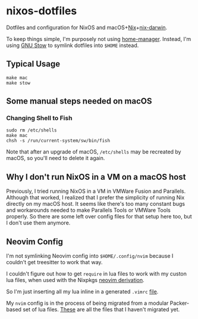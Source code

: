 # nixos-dotfiles

Dotfiles and configuration for NixOS and
macOS+[Nix](https://nixos.org/manual/nix/stable/installation/multi-user.html)+[nix-darwin](https://github.com/LnL7/nix-darwin).

To keep things simple, I'm purposely not using
[home-manager](https://github.com/nix-community/home-manager). Instead, I'm using [GNU
Stow](https://github.com/aspiers/stow) to symlink dotfiles into `$HOME` instead.

## Typical Usage

```
make mac
make stow
```

## Some manual steps needed on macOS

### Changing Shell to Fish

```
sudo rm /etc/shells
make mac
chsh -s /run/current-system/sw/bin/fish
```

Note that after an upgrade of macOS, `/etc/shells` may be recreated by macOS, so you'll need to delete it again.

## Why I don't run NixOS in a VM on a macOS host

Previously, I tried running NixOS in a VM in VMWare Fusion and Parallels. Although
that worked, I realized that I prefer the simplicity of running Nix directly on
my macOS host. It seems like there's too many constant bugs and workarounds needed
to make Parallels Tools or VMWare Tools properly. So there are some left over
config files for that setup here too, but I don't use them anymore.

## Neovim Config

I'm not symlinking Neovim config into `$HOME/.config/nvim` because I couldn't
get treesitter to work that way.

I couldn't figure out how to get `require` in lua files to work with my custon
lua files, when used with the Nixpkgs [neovim derivation](https://github.com/NixOS/nixpkgs/blob/master/pkgs/applications/editors/neovim/default.nix).

So I'm just inserting all my lua inline in a generated `.vimrc` [file](https://github.com/normful/nixos-dotfiles/blob/main/nvim/vimrc.nix).

My `nvim` config is in the process of being migrated from a modular
Packer-based set of lua files. [These](https://github.com/normful/nixos-dotfiles/tree/main/nvim/lua/todo)
are all the files that I haven't migrated yet.
